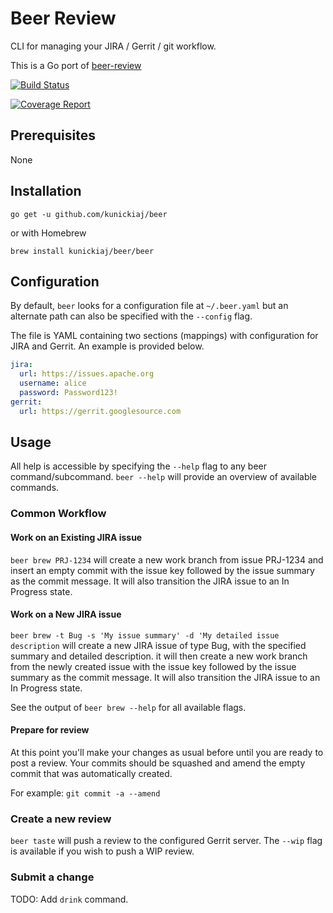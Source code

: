 # Beer Review

CLI for managing your JIRA / Gerrit / git workflow.

This is a Go port of [beer-review](https://github.com/kunickiaj/beer-review)

[![Build Status](https://gitlab.com/kunickiaj/beer/badges/master/pipeline.svg)](https://gitlab.com/kunickiaj/beer/commits/master)

[![Coverage Report](https://gitlab.com/kunickiaj/beer/badges/master/coverage.svg)](https://gitlab.com/kunickiaj/beer/commits/master)

## Prerequisites

None

## Installation

`go get -u github.com/kunickiaj/beer`

or with Homebrew

`brew install kunickiaj/beer/beer`

## Configuration

By default, `beer` looks for a configuration file at `~/.beer.yaml` but an alternate path can also be specified with the `--config` flag.

The file is YAML containing two sections (mappings) with configuration for JIRA and Gerrit. An example is provided below.

```yaml
jira:
  url: https://issues.apache.org
  username: alice
  password: Password123!
gerrit:
  url: https://gerrit.googlesource.com
```

## Usage

All help is accessible by specifying the `--help` flag to any beer command/subcommand. `beer --help` will provide an overview of available commands.

### Common Workflow

#### Work on an Existing JIRA issue

`beer brew PRJ-1234` will create a new work branch from issue PRJ-1234 and insert an empty commit with the issue key followed by the issue summary as the commit message. It will also transition the JIRA issue to an In Progress state.

#### Work on a New JIRA issue

`beer brew -t Bug -s 'My issue summary' -d 'My detailed issue description` will create a new JIRA issue of type Bug, with the specified summary and detailed description. it will then create a new work branch from the newly created issue with the issue key followed by the issue summary as the commit message. It will also transition the JIRA issue to an In Progress state.

See the output of `beer brew --help` for all available flags.

#### Prepare for review

At this point you'll make your changes as usual before until you are ready to post a review. Your commits should be squashed and amend the empty commit that was automatically created.

For example: `git commit -a --amend`

### Create a new review

`beer taste` will push a review to the configured Gerrit server. The `--wip` flag is available if you wish to push a WIP review.

### Submit a change

TODO: Add `drink` command.
